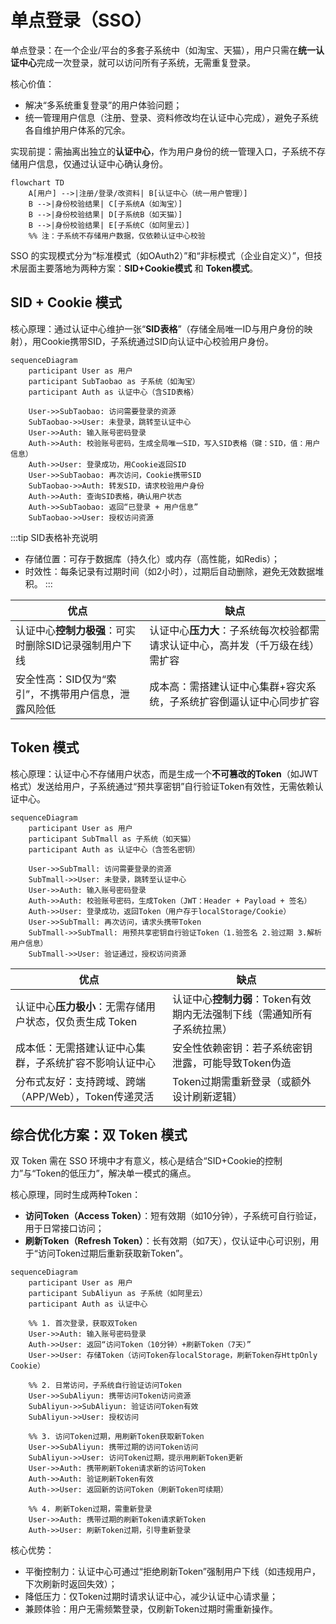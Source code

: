 # 单点登录（SSO）

单点登录：在一个企业/平台的多套子系统中（如淘宝、天猫），用户只需在**统一认证中心**完成一次登录，就可以访问所有子系统，无需重复登录。

核心价值：
- 解决“多系统重复登录”的用户体验问题；
- 统一管理用户信息（注册、登录、资料修改均在认证中心完成），避免子系统各自维护用户体系的冗余。

实现前提：需抽离出独立的**认证中心**，作为用户身份的统一管理入口，子系统不存储用户信息，仅通过认证中心确认身份。

```mermaid
flowchart TD
    A[用户] -->|注册/登录/改资料| B[认证中心（统一用户管理）]
    B -->|身份校验结果| C[子系统A（如淘宝）]
    B -->|身份校验结果| D[子系统B（如天猫）]
    B -->|身份校验结果| E[子系统C（如阿里云）]
    %% 注：子系统不存储用户数据，仅依赖认证中心校验
```

SSO 的实现模式分为“标准模式（如OAuth2）”和“非标模式（企业自定义）”，但技术层面主要落地为两种方案：**SID+Cookie模式** 和 **Token模式**。

## SID + Cookie 模式

核心原理：通过认证中心维护一张“**SID表格**”（存储全局唯一ID与用户身份的映射），用Cookie携带SID，子系统通过SID向认证中心校验用户身份。

```mermaid
sequenceDiagram
    participant User as 用户
    participant SubTaobao as 子系统（如淘宝）
    participant Auth as 认证中心（含SID表格）

    User->>SubTaobao: 访问需要登录的资源
    SubTaobao->>User: 未登录，跳转至认证中心
    User->>Auth: 输入账号密码登录
    Auth->>Auth: 校验账号密码，生成全局唯一SID，写入SID表格（键：SID，值：用户信息）
    Auth->>User: 登录成功，用Cookie返回SID
    User->>SubTaobao: 再次访问，Cookie携带SID
    SubTaobao->>Auth: 转发SID，请求校验用户身份
    Auth->>Auth: 查询SID表格，确认用户状态
    Auth->>SubTaobao: 返回“已登录 + 用户信息”
    SubTaobao->>User: 授权访问资源
```

:::tip SID表格补充说明
- 存储位置：可存于数据库（持久化）或内存（高性能，如Redis）；
- 时效性：每条记录有过期时间（如2小时），过期后自动删除，避免无效数据堆积。
:::

| 优点                             | 缺点                                        |  
|--------------------------------|-------------------------------------------|  
| 认证中心**控制力极强**：可实时删除SID记录强制用户下线 | 认证中心**压力大**：子系统每次校验都需请求认证中心，高并发（千万级在线）需扩容 |  
| 安全性高：SID仅为“索引”，不携带用户信息，泄露风险低   | 成本高：需搭建认证中心集群+容灾系统，子系统扩容倒逼认证中心同步扩容        |  

## Token 模式

核心原理：认证中心不存储用户状态，而是生成一个**不可篡改的Token**（如JWT格式）发送给用户，子系统通过“预共享密钥”自行验证Token有效性，无需依赖认证中心。

```mermaid
sequenceDiagram
    participant User as 用户
    participant SubTmall as 子系统（如天猫）
    participant Auth as 认证中心（含签名密钥）

    User->>SubTmall: 访问需要登录的资源
    SubTmall->>User: 未登录，跳转至认证中心
    User->>Auth: 输入账号密码登录
    Auth->>Auth: 校验账号密码，生成Token（JWT：Header + Payload + 签名）
    Auth->>User: 登录成功，返回Token（用户存于localStorage/Cookie）
    User->>SubTmall: 再次访问，请求头携带Token
    SubTmall->>SubTmall: 用预共享密钥自行验证Token（1.验签名 2.验过期 3.解析用户信息）
    SubTmall->>User: 验证通过，授权访问资源
```

| 优点                                | 缺点                                       |  
|-----------------------------------|------------------------------------------|  
| 认证中心**压力极小**：无需存储用户状态，仅负责生成 Token | 认证中心**控制力弱**：Token有效期内无法强制下线（需通知所有子系统拉黑） |  
| 成本低：无需搭建认证中心集群，子系统扩容不影响认证中心       | 安全性依赖密钥：若子系统密钥泄露，可能导致Token伪造             |  
| 分布式友好：支持跨域、跨端（APP/Web），Token传递灵活  | Token过期需重新登录（或额外设计刷新逻辑）                  |  

## 综合优化方案：双 Token 模式

双 Token 需在 SSO 环境中才有意义，核心是结合“SID+Cookie的控制力”与“Token的低压力”，解决单一模式的痛点。

核心原理，同时生成两种Token：
- **访问Token（Access Token）**：短有效期（如10分钟），子系统可自行验证，用于日常接口访问；
- **刷新Token（Refresh Token）**：长有效期（如7天），仅认证中心可识别，用于“访问Token过期后重新获取新Token”。

```mermaid
sequenceDiagram
    participant User as 用户
    participant SubAliyun as 子系统（如阿里云）
    participant Auth as 认证中心

    %% 1. 首次登录，获取双Token
    User->>Auth: 输入账号密码登录
    Auth->>User: 返回“访问Token（10分钟）+刷新Token（7天）”
    User->>User: 存储Token（访问Token存localStorage，刷新Token存HttpOnly Cookie）

    %% 2. 日常访问，子系统自行验证访问Token
    User->>SubAliyun: 携带访问Token访问资源
    SubAliyun->>SubAliyun: 验证访问Token有效
    SubAliyun->>User: 授权访问

    %% 3. 访问Token过期，用刷新Token获取新Token
    User->>SubAliyun: 携带过期的访问Token访问
    SubAliyun->>User: 访问Token过期，提示用刷新Token更新
    User->>Auth: 携带刷新Token请求新的访问Token
    Auth->>Auth: 验证刷新Token有效
    Auth->>User: 返回新的访问Token（刷新Token可续期）

    %% 4. 刷新Token过期，需重新登录
    User->>Auth: 携带过期的刷新Token请求新Token
    Auth->>User: 刷新Token过期，引导重新登录
```

核心优势：
- 平衡控制力：认证中心可通过“拒绝刷新Token”强制用户下线（如违规用户，下次刷新时返回失效）；
- 降低压力：仅Token过期时请求认证中心，减少认证中心请求量；
- 兼顾体验：用户无需频繁登录，仅刷新Token过期时需重新操作。
